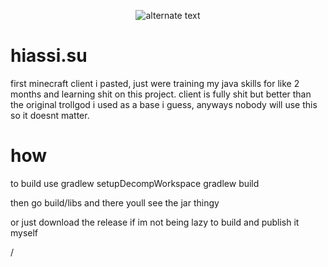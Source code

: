  <p align="center"> 
    <img src="https://dl.uploadgram.me/61a7baf9a6fb2g?raw" alt="alternate text">
 </p>



# hiassi.su

first minecraft client i pasted, just were training my java skills for like 2 months and learning shit on this project.
client is fully shit but better than the original trollgod i used as a base i guess, anyways nobody will use this so it doesnt matter.

# how

to build use 
gradlew setupDecompWorkspace
gradlew build

then go build/libs and there youll see the jar thingy

or just download the release if im not being lazy to build and publish it myself

/
